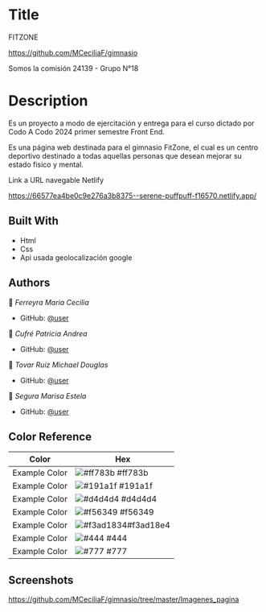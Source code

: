 # Title

FITZONE 

https://github.com/MCeciliaF/gimnasio

Somos la comisión 24139 - Grupo N°18 
 
# Description

Es un proyecto a modo de ejercitación y entrega para el curso dictado por  Codo A Codo 2024 primer semestre Front End.

Es una página web destinada para el gimnasio FitZone, el cual es un centro deportivo destinado a todas aquellas personas que desean mejorar su estado fisico y mental.

Link a URL navegable Netlify

https://66577ea4be0c9e276a3b8375--serene-puffpuff-f16570.netlify.app/

## Built With

- Html
- Css
- Api usada geolocalización google


## Authors

👤 *Ferreyra Maria Cecilia*

- GitHub: [@user](https://github.com/MCeciliaF)

👤 *Cufré Patricia Andrea*

- GitHub: [@user](https://github.com/Patrycufre)

👤 *Tovar Ruiz Michael Douglas*

- GitHub: [@user](https://github.com/MichaelRuizT)

👤 *Segura Marisa Estela*

- GitHub: [@user](https://github.com/Marisa-S)

## Color Reference

| Color             | Hex                                                                |
| ----------------- | ------------------------------------------------------------------ |
| Example Color | ![#ff783b](https://via.placeholder.com/10/ff783b?text=+) #ff783b|
| Example Color | ![#191a1f](https://via.placeholder.com/10/191a1f?text=+) #191a1f |
| Example Color | ![#d4d4d4](https://via.placeholder.com/10/d4d4d4a?text=+) #d4d4d4 |
| Example Color | ![#f56349](https://via.placeholder.com/10/f56349?text=+) #f56349 |
| Example Color | ![#f3ad1834](https://via.placeholder.com/10/f3ad18e4?text=+)#f3ad18e4 |
| Example Color | ![#444](https://via.placeholder.com/10/444?text=+) #444 |
| Example Color | ![#777](https://via.placeholder.com/10/777?text=+) #777 |


## Screenshots
https://github.com/MCeciliaF/gimnasio/tree/master/Imagenes_pagina
